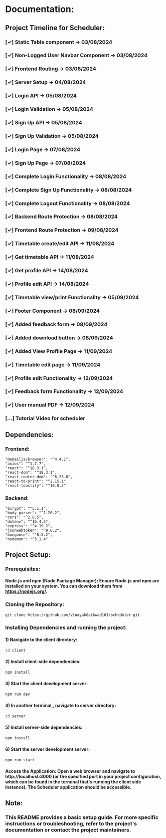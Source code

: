 # Documentation:

## Project Timeline for Scheduler:

### [✓] Static Table component -> 03/08/2024

### [✓] Non-Logged User Navbar Component -> 03/08/2024

### [✓] Frontend Routing -> 03/08/2024

### [✓] Server Setup -> 04/08/2024

### [✓] Login API -> 05/08/2024

### [✓] Login Validation -> 05/08/2024

### [✓] Sign Up API -> 05/08/2024

### [✓] Sign Up Validation -> 05/08/2024

### [✓] Login Page -> 07/08/2024

### [✓] Sign Up Page -> 07/08/2024

### [✓] Complete Login Functionality -> 08/08/2024

### [✓] Complete Sign Up Functionality -> 08/08/2024

### [✓] Complete Logout Functionality -> 08/08/2024

### [✓] Backend Route Protection -> 08/08/2024

### [✓] Frontend Route Protection -> 09/08/2024

### [✓] Timetable create/edit API -> 11/08/2024

### [✓] Get timetable API -> 11/08/2024

### [✓] Get profile API -> 14/08/2024

### [✓] Profile edit API -> 14/08/2024

### [✓] Timetable view/print Functionality -> 05/09/2024

### [✓] Footer Component -> 08/09/2024

### [✓] Added feedback form -> 08/09/2024

### [✓] Added download button -> 08/09/2024

### [✓] Added View Profile Page -> 11/09/2024

### [✓] Timetable edit page -> 11/09/2024

### [✓] Profile edit Functionality -> 12/09/2024

### [✓] Feedback form Functionality -> 12/09/2024

### [✓] User manual PDF -> 12/09/2024

### [...] Tutorial Video for scheduler 

## Dependencies:

### Frontend:

    "@emailjs/browser": "^4.4.1",
    "axios": "^1.7.7",
    "react": "^18.3.1",
    "react-dom": "^18.3.1",
    "react-router-dom": "^6.26.0",
    "react-to-print": "^2.15.1",
    "react-toastify": "^10.0.5"

### Backend:

    "bcrypt": "^5.1.1",
    "body-parser": "^1.20.2",
    "cors": "^2.8.5",
    "dotenv": "^16.4.5",
    "express": "^4.19.2",
    "jsonwebtoken": "^9.0.2",
    "mongoose": "^8.5.2",
    "nodemon": "^3.1.4"

## Project Setup:

### Prerequisites:

#### Node.js and npm (Node Package Manager): Ensure Node.js and npm are installed on your system. You can download them from https://nodejs.org/.

### Cloning the Repository:

```bash
git clone https://github.com/VinayakGaikwad101/scheduler.git
```

### Installing Dependencies and running the project:

#### 1) Navigate to the client directory:

```bash
cd client
```

#### 2) Install client-side dependencies:

```bash
npm install
```

#### 3) Start the client development server:

```bash
npm run dev
```

#### 4) In another terminal,, navigate to server directory:

```bash
cd server
```

#### 5) Install server-side dependencies:

```bash
npm install
```

#### 6) Start the server development server:

```bash
npm run start
```

#### Access the Application: Open a web browser and navigate to http://localhost:3000 (or the specified port in your project configuration, which can be found in the terminal that's running the client side instance). The Scheduler application should be accessible.

## Note:

### This README provides a basic setup guide. For more specific instructions or troubleshooting, refer to the project's documentation or contact the project maintainers.
